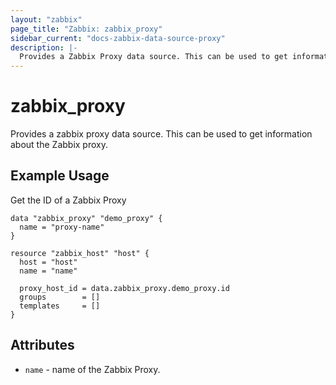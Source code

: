 ```yaml
---
layout: "zabbix"
page_title: "Zabbix: zabbix_proxy"
sidebar_current: "docs-zabbix-data-source-proxy"
description: |-
  Provides a Zabbix Proxy data source. This can be used to get information about the Zabbix Proxy.
---
```


# zabbix_proxy

Provides a zabbix proxy data source. This can be used to get information about the Zabbix proxy.

## Example Usage

Get the ID of a Zabbix Proxy

```hcl
data "zabbix_proxy" "demo_proxy" {
  name = "proxy-name"
}

resource "zabbix_host" "host" {
  host = "host"
  name = "name"

  proxy_host_id = data.zabbix_proxy.demo_proxy.id
  groups        = []
  templates     = []
}
```

## Attributes

* `name` - name of the Zabbix Proxy.
